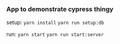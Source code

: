 ### App to demonstrate cypress thingy

setup:
`yarn install`
`yarn run setup:db`

run:
`yarn start`
`yarn run start:server`

